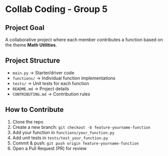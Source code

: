# Collab Coding - Group 5
## Project Goal
A collaborative project where each member contributes a function based on the theme **Math Utilities**.

## Project Structure
- `main.py` → Starter/driver code
- `functions/` → Individual function implementations
- `tests/` → Unit tests for each function
- `README.md` → Project details
- `CONTRIBUTING.md` → Contribution rules

## How to Contribute
1. Clone the repo
2. Create a new branch: `git checkout -b feature-yourname-function`
3. Add your function in `functions/your_function.py`
4. Add unit tests in `tests/test_your_function.py`
5. Commit & push: `git push origin feature-yourname-function`
6. Open a Pull Request (PR) for review
